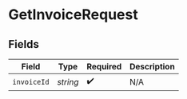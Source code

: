 # GetInvoiceRequest


## Fields

| Field              | Type               | Required           | Description        |
| ------------------ | ------------------ | ------------------ | ------------------ |
| `invoiceId`        | *string*           | :heavy_check_mark: | N/A                |